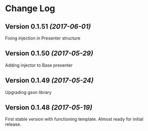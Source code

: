 Change Log
==========

Version 0.1.51 *(2017-06-01)*
----------------------------

Fixing injection in Presenter structure

Version 0.1.50 *(2017-05-29)*
----------------------------

Adding injector to Base presenter

Version 0.1.49 *(2017-05-24)*
----------------------------

Upgrading gson library

Version 0.1.48 *(2017-05-19)*
----------------------------

First stable version with functioning template. Almost ready for initial release.
